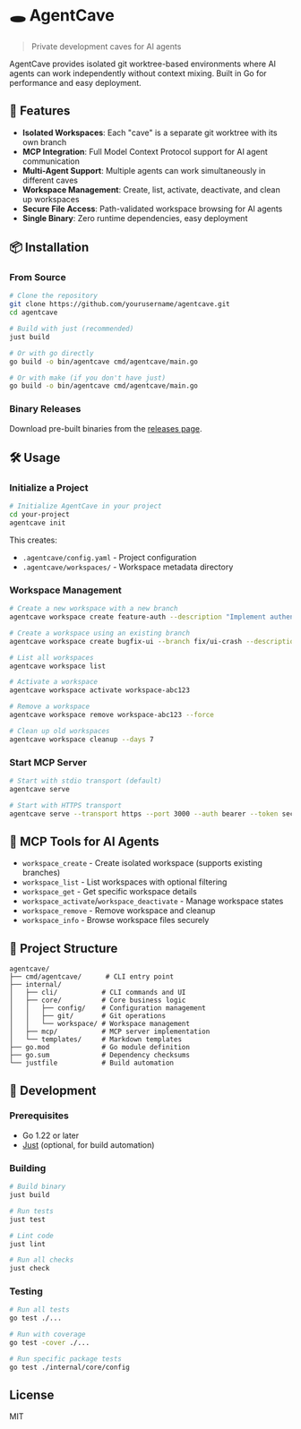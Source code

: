 # 🕳️ AgentCave

> Private development caves for AI agents

AgentCave provides isolated git worktree-based environments where AI agents can work independently without
context mixing. Built in Go for performance and easy deployment.

## 🚀 Features

- **Isolated Workspaces**: Each "cave" is a separate git worktree with its own branch
- **MCP Integration**: Full Model Context Protocol support for AI agent communication
- **Multi-Agent Support**: Multiple agents can work simultaneously in different caves
- **Workspace Management**: Create, list, activate, deactivate, and clean up workspaces
- **Secure File Access**: Path-validated workspace browsing for AI agents
- **Single Binary**: Zero runtime dependencies, easy deployment

## 📦 Installation

### From Source

```bash
# Clone the repository
git clone https://github.com/yourusername/agentcave.git
cd agentcave

# Build with just (recommended)
just build

# Or with go directly
go build -o bin/agentcave cmd/agentcave/main.go

# Or with make (if you don't have just)
go build -o bin/agentcave cmd/agentcave/main.go
```

### Binary Releases

Download pre-built binaries from the [releases page](https://github.com/yourusername/agentcave/releases).

## 🛠️ Usage

### Initialize a Project

```bash
# Initialize AgentCave in your project
cd your-project
agentcave init
```

This creates:

- `.agentcave/config.yaml` - Project configuration
- `.agentcave/workspaces/` - Workspace metadata directory

### Workspace Management

```bash
# Create a new workspace with a new branch
agentcave workspace create feature-auth --description "Implement authentication"

# Create a workspace using an existing branch
agentcave workspace create bugfix-ui --branch fix/ui-crash --description "Fix UI crash"

# List all workspaces
agentcave workspace list

# Activate a workspace
agentcave workspace activate workspace-abc123

# Remove a workspace
agentcave workspace remove workspace-abc123 --force

# Clean up old workspaces
agentcave workspace cleanup --days 7
```

### Start MCP Server

```bash
# Start with stdio transport (default)
agentcave serve

# Start with HTTPS transport
agentcave serve --transport https --port 3000 --auth bearer --token secret123
```

## 🤖 MCP Tools for AI Agents

- `workspace_create` - Create isolated workspace (supports existing branches)
- `workspace_list` - List workspaces with optional filtering  
- `workspace_get` - Get specific workspace details
- `workspace_activate`/`workspace_deactivate` - Manage workspace states
- `workspace_remove` - Remove workspace and cleanup
- `workspace_info` - Browse workspace files securely

## 📁 Project Structure

```text
agentcave/
├── cmd/agentcave/      # CLI entry point
├── internal/
│   ├── cli/           # CLI commands and UI
│   ├── core/          # Core business logic
│   │   ├── config/    # Configuration management
│   │   ├── git/       # Git operations
│   │   └── workspace/ # Workspace management
│   ├── mcp/           # MCP server implementation
│   └── templates/     # Markdown templates
├── go.mod             # Go module definition
├── go.sum             # Dependency checksums
└── justfile           # Build automation
```

## 🧪 Development

### Prerequisites

- Go 1.22 or later
- [Just](https://github.com/casey/just) (optional, for build automation)

### Building

```bash
# Build binary
just build

# Run tests
just test

# Lint code
just lint

# Run all checks
just check
```

### Testing

```bash
# Run all tests
go test ./...

# Run with coverage
go test -cover ./...

# Run specific package tests
go test ./internal/core/config
```

## License

MIT

